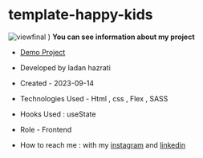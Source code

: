 # template-happy-kids


![viewfinal](https://github.com/ladan-hazrati-web/template-happy-kids/assets/119695832/692221de-386e-44b6-aa95-4907e49d7fea)
)
**You can see information about my project**
- [Demo Project]()

- Developed by ladan hazrati

- Created - 2023-09-14

- Technologies Used - Html , css , Flex , SASS

- Hooks Used : useState 

- Role - Frontend

- How to reach me : with my [instagram](https://www.instagram.com/ladan_hazrati_web) and [linkedin](https://www.linkedin.com/in/ladan-hazrati-web)
